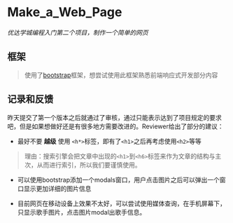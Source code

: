 # Make_a_Web_Page
_优达学城编程入门第二个项目，制作一个简单的网页_

## 框架
> 使用了[bootstrap](http://v3.bootcss.com/)框架，想尝试使用此框架熟悉前端响应式开发部分内容

## 记录和反馈
昨天提交了第一个版本之后就通过了审核，通过只能表示达到了项目规定的要求吧，但是如果想做好还是有很多地方需要改进的。Reviewer给出了部分的建议：

* 最好不要 **越级** 使用 `<h*>`标签，即有了`<h1>`之后再考虑使用`<h2>`等等
> 理由：搜索引擎会把文章中出现的`<h1>`到`<h6>`标签来作为文章的结构与主次，从而进行索引，所以我们要谨慎使用。

* 可以使用bootstrap添加一个modals窗口，用户点击图片之后可以弹出一个窗口显示更加详细的图片信息

* 目前网页在移动设备上效果不太好，可以尝试使用媒体查询，在手机屏幕下，只显示歌手图片，点击图片modal出歌手信息。

